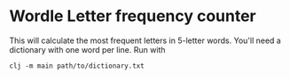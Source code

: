 # Wordle Letter frequency counter

This will calculate the most frequent letters in 5-letter words.  You'll need a dictionary with one word per line.  Run with

    clj -m main path/to/dictionary.txt
